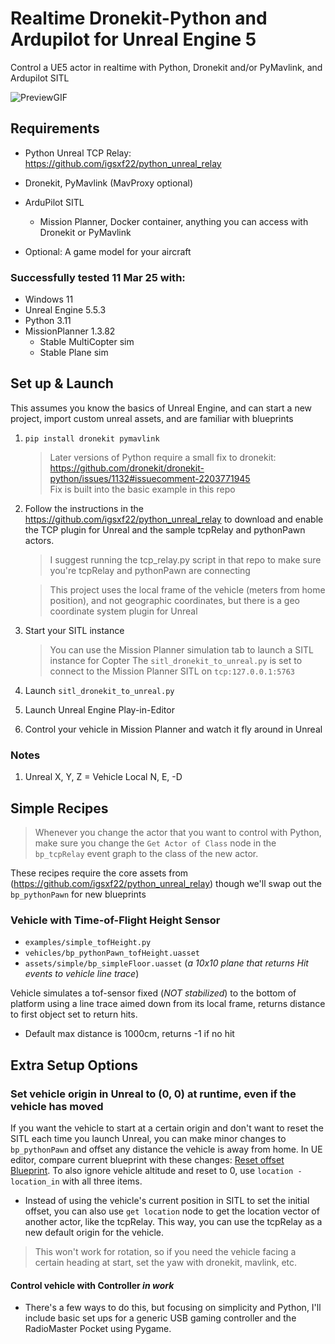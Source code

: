 # Realtime Dronekit-Python and Ardupilot for Unreal Engine 5

Control a UE5 actor in realtime with Python, Dronekit and/or PyMavlink, and Ardupilot SITL

![PreviewGIF](media/preview_sitl_dronekit_unreal.gif)

## Requirements
- Python Unreal TCP Relay: https://github.com/igsxf22/python_unreal_relay

- Dronekit, PyMavlink (MavProxy optional)

- ArduPilot SITL
    - Mission Planner, Docker container, anything you can access with Dronekit or PyMavlink

- Optional: A game model for your aircraft


### Successfully tested 11 Mar 25 with:
- Windows 11
- Unreal Engine 5.5.3
- Python 3.11
- MissionPlanner 1.3.82
    - Stable MultiCopter sim
    - Stable Plane sim

## Set up & Launch
This assumes you know the basics of Unreal Engine, and can start a new project, import custom unreal assets, and are familiar with blueprints

1. `pip install dronekit pymavlink`

    > Later versions of Python require a small fix to dronekit:
    https://github.com/dronekit/dronekit-python/issues/1132#issuecomment-2203771945<br>
    > Fix is built into the basic example in this repo

2. Follow the instructions in the https://github.com/igsxf22/python_unreal_relay to download and enable the TCP plugin for Unreal and the sample tcpRelay and pythonPawn actors. 
    > I suggest running the tcp_relay.py script in that repo to make sure you're tcpRelay and pythonPawn are connecting

    > This project uses the local frame of the vehicle (meters from home position), and not geographic coordinates, but there is a geo coordinate system plugin for Unreal

3. Start your SITL instance
    > You can use the Mission Planner simulation tab to launch a SITL instance for Copter
    > The `sitl_dronekit_to_unreal.py` is set to connect to the Mission Planner SITL on `tcp:127.0.0.1:5763`

4. Launch `sitl_dronekit_to_unreal.py`

5. Launch Unreal Engine Play-in-Editor

6. Control your vehicle in Mission Planner and watch it fly around in Unreal


### Notes

1. Unreal X, Y, Z = Vehicle Local N, E, -D

## Simple Recipes
> Whenever you change the actor that you want to control with Python, make sure you change the `Get Actor of Class` node in the `bp_tcpRelay` event graph to the class of the new actor.

These recipes require the core assets from (https://github.com/igsxf22/python_unreal_relay) though we'll swap out the `bp_pythonPawn` for new blueprints

### Vehicle with Time-of-Flight Height Sensor
 - `examples/simple_tofHeight.py`
 - `vehicles/bp_pythonPawn_tofHeight.uasset`
 - `assets/simple/bp_simpleFloor.uasset`  (*a 10x10 plane that returns Hit events to vehicle line trace*)

Vehicle simulates a tof-sensor fixed (*NOT stabilized*) to the bottom of platform using a line trace aimed down from its local frame, returns distance to first object set to return hits. 
- Default max distance is 1000cm, returns -1 if no hit
 

## Extra Setup Options
### Set vehicle origin in Unreal to (0, 0) at runtime, even if the vehicle has moved
If you want the vehicle to start at a certain origin and don't want to reset the SITL each time you launch Unreal, you can make minor changes to `bp_pythonPawn` and offset any distance the vehicle is away from home. In UE editor, compare current blueprint with these changes: [Reset offset Blueprint](media/bp_pythonPawn_with_offset_xy.jpg). To also ignore vehicle altitude and reset to 0, use `location - location_in` with all three items.

 - Instead of using the vehicle's current position in SITL to set the initial offset, you can also use `get location` node to get the location vector of another actor, like the tcpRelay. This way, you can use the tcpRelay as a new default origin for the vehicle.

> This won't work for rotation, so if you need the vehicle facing a certain heading at start, set the yaw with dronekit, mavlink, etc.

#### Control vehicle with Controller ***in work***
- There's a few ways to do this, but focusing on simplicity and Python, I'll include basic set ups for a generic USB gaming controller and the RadioMaster Pocket using Pygame.
